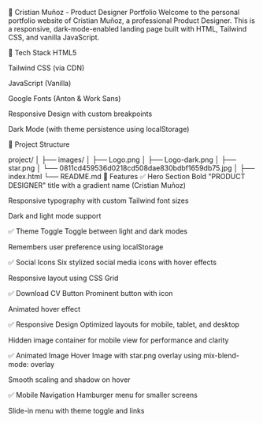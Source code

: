 🎨 Cristian Muñoz - Product Designer Portfolio
Welcome to the personal portfolio website of Cristian Muñoz, a professional Product Designer. This is a responsive, dark-mode-enabled landing page built with HTML, Tailwind CSS, and vanilla JavaScript.

🧰 Tech Stack
HTML5

Tailwind CSS (via CDN)

JavaScript (Vanilla)

Google Fonts (Anton & Work Sans)

Responsive Design with custom breakpoints

Dark Mode (with theme persistence using localStorage)

📁 Project Structure

project/
│
├── images/
│   ├── Logo.png
│   ├── Logo-dark.png
│   ├── star.png
│   └── 0811cd459536d0218cd508dae830bdbf1659db75.jpg
│
├── index.html
└── README.md
🌟 Features
✅ Hero Section
Bold "PRODUCT DESIGNER" title with a gradient name (Cristian Muñoz)

Responsive typography with custom Tailwind font sizes

Dark and light mode support

✅ Theme Toggle
Toggle between light and dark modes

Remembers user preference using localStorage

✅ Social Icons
Six stylized social media icons with hover effects

Responsive layout using CSS Grid

✅ Download CV Button
Prominent button with icon

Animated hover effect

✅ Responsive Design
Optimized layouts for mobile, tablet, and desktop

Hidden image container for mobile view for performance and clarity

✅ Animated Image Hover
Image with star.png overlay using mix-blend-mode: overlay

Smooth scaling and shadow on hover

✅ Mobile Navigation
Hamburger menu for smaller screens

Slide-in menu with theme toggle and links